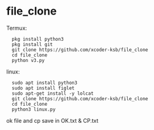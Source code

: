 # file_clone
Termux:

      pkg install python3
      pkg install git
      git clone https://github.com/xcoder-ksb/file_clone
      cd file_clone
      python v3.py
      
      
linux:

      sudo apt install python3
      sudo apt install figlet
      sudo apt-get install -y lolcat
      git clone https://github.com/xcoder-ksb/file_clone
      cd file_clone
      python3 linux.py


ok file and cp save in OK.txt & CP.txt
